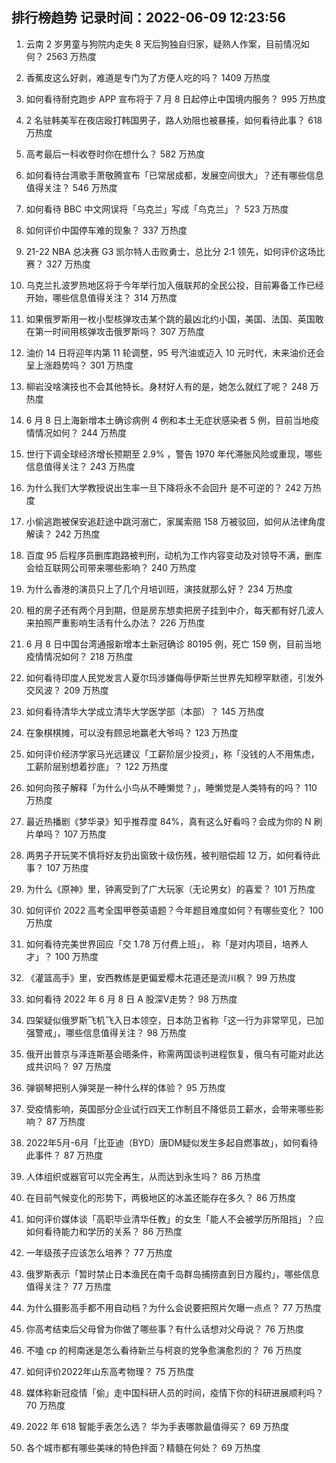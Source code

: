 
## 排行榜趋势 记录时间：2022-06-09 12:23:56
  
  1. 云南 2 岁男童与狗院内走失 8 天后狗独自归家，疑熟人作案，目前情况如何？ 2563 万热度
    
  2. 香蕉皮这么好剥，难道是专门为了方便人吃的吗？ 1409 万热度
    
  3. 如何看待耐克跑步 APP 宣布将于 7 月 8 日起停止中国境内服务？ 995 万热度
    
  4. 2 名驻韩美军在夜店殴打韩国男子，路人劝阻也被暴揍，如何看待此事？ 618 万热度
    
  5. 高考最后一科收卷时你在想什么？ 582 万热度
    
  6. 如何看待台湾歌手萧敬腾宣布「已常居成都，发展空间很大」？还有哪些信息值得关注？ 546 万热度
    
  7. 如何看待 BBC 中文网误将「乌克兰」写成「鸟克兰」？ 523 万热度
    
  8. 如何评价中国停车难的现象？ 337 万热度
    
  9. 21-22 NBA 总决赛 G3 凯尔特人击败勇士，总比分 2:1 领先，如何评价这场比赛？ 327 万热度
    
  10. 乌克兰扎波罗热地区将于今年举行加入俄联邦的全民公投，目前筹备工作已经开始，哪些信息值得关注？ 314 万热度
    
  11. 如果俄罗斯用一枚小型核弹攻击某个跳的最凶北约小国，美国、法国、英国敢在第一时间用核弹攻击俄罗斯吗？ 307 万热度
    
  12. 油价 14 日将迎年内第 11 轮调整，95 号汽油或迈入 10 元时代，未来油价还会呈上涨趋势吗？ 301 万热度
    
  13. 柳岩没啥演技也不会其他特长。身材好人有的是，她怎么就红了呢？ 248 万热度
    
  14. 6 月 8 日上海新增本土确诊病例 4 例和本土无症状感染者 5 例，目前当地疫情情况如何？ 244 万热度
    
  15. 世行下调全球经济增长预期至 2.9% ，警告 1970 年代滞胀风险或重现，哪些信息值得关注？ 243 万热度
    
  16. 为什么我们大学教授说出生率一旦下降将永不会回升 是不可逆的？ 242 万热度
    
  17. 小偷逃跑被保安追赶途中跳河溺亡，家属索赔 158 万被驳回，如何从法律角度解读？ 242 万热度
    
  18. 百度 95 后程序员删库跑路被判刑，动机为工作内容变动及对领导不满，删库会给互联网公司带来哪些影响？ 240 万热度
    
  19. 为什么香港的演员只上了几个月培训班，演技就那么好？ 234 万热度
    
  20. 租的房子还有两个月到期，但是房东想卖把房子挂到中介，每天都有好几波人来拍照严重影响生活有什么办法？ 226 万热度
    
  21. 6 月 8 日中国台湾通报新增本土新冠确诊 80195 例，死亡 159 例，目前当地疫情情况如何？ 218 万热度
    
  22. 如何看待印度人民党发言人夏尔玛涉嫌侮辱伊斯兰世界先知穆罕默德，引发外交风波？ 209 万热度
    
  23. 如何看待清华大学成立清华大学医学部（本部）？ 145 万热度
    
  24. 在象棋棋摊，可以没有顾忌地赢老大爷吗？ 123 万热度
    
  25. 如何评价经济学家马光远建议「工薪阶层少投资」，称「没钱的人不用焦虑，工薪阶层别想着抄底」？ 122 万热度
    
  26. 如何向孩子解释「为什么小鸟从不睡懒觉？」，睡懒觉是人类特有的吗？ 110 万热度
    
  27. 最近热播剧《梦华录》知乎推荐度 84%，真有这么好看吗？会成为你的 N 刷片单吗？ 107 万热度
    
  28. 两男子开玩笑不慎将好友扔出窗致十级伤残，被判赔偿超 12 万，如何看待此事？ 107 万热度
    
  29. 为什么《原神》里，钟离受到了广大玩家（无论男女）的喜爱？ 101 万热度
    
  30. 如何评价 2022 高考全国甲卷英语题？今年题目难度如何？有哪些变化？ 100 万热度
    
  31. 如何看待完美世界回应「交 1.78 万付费上班」， 称「是对内项目，培养人才」？ 100 万热度
    
  32. 《灌篮高手》里，安西教练是更偏爱樱木花道还是流川枫？ 99 万热度
    
  33. 如何看待 2022 年 6 月 8 日 A 股深V走势？ 98 万热度
    
  34. 四架疑似俄罗斯飞机飞入日本领空，日本防卫省称「这一行为非常罕见，已加强警戒」，哪些信息值得关注？ 98 万热度
    
  35. 俄开出普京与泽连斯基会晤条件，称需两国谈判进程恢复，俄乌有可能对此达成共识吗？ 97 万热度
    
  36. 弹钢琴把别人弹哭是一种什么样的体验？ 95 万热度
    
  37. 受疫情影响，英国部分企业试行四天工作制且不降低员工薪水，会带来哪些影响？ 87 万热度
    
  38. 2022年5月-6月「比亚迪（BYD）唐DM疑似发生多起自燃事故」，如何看待此事件？ 87 万热度
    
  39. 人体组织或器官可以完全再生，从而达到永生吗？ 86 万热度
    
  40. 在目前气候变化的形势下，两极地区的冰盖还能存在多久？ 86 万热度
    
  41. 如何评价媒体谈「高职毕业清华任教」的女生「能人不会被学历所阻挡」？应如何看待能力和学历的关系？ 86 万热度
    
  42. 一年级孩子应该怎么培养？ 77 万热度
    
  43. 俄罗斯表示「暂时禁止日本渔民在南千岛群岛捕捞直到日方履约」，哪些信息值得关注？ 77 万热度
    
  44. 为什么摄影高手都不用自动档？为什么会说要把照片欠曝一点点？ 77 万热度
    
  45. 你高考结束后父母曾为你做了哪些事？有什么话想对父母说？ 76 万热度
    
  46. 不嗑 cp 的柯南迷是怎么看待新兰与柯哀的党争愈演愈烈的？ 76 万热度
    
  47. 如何评价2022年山东高考物理？ 75 万热度
    
  48. 媒体称新冠疫情「偷」走中国科研人员的时间，疫情下你的科研进展顺利吗？ 70 万热度
    
  49. 2022 年 618 智能手表怎么选？ 华为手表哪款最值得买？ 69 万热度
    
  50. 各个城市都有哪些美味的特色拌面？精髓在何处？ 69 万热度
    